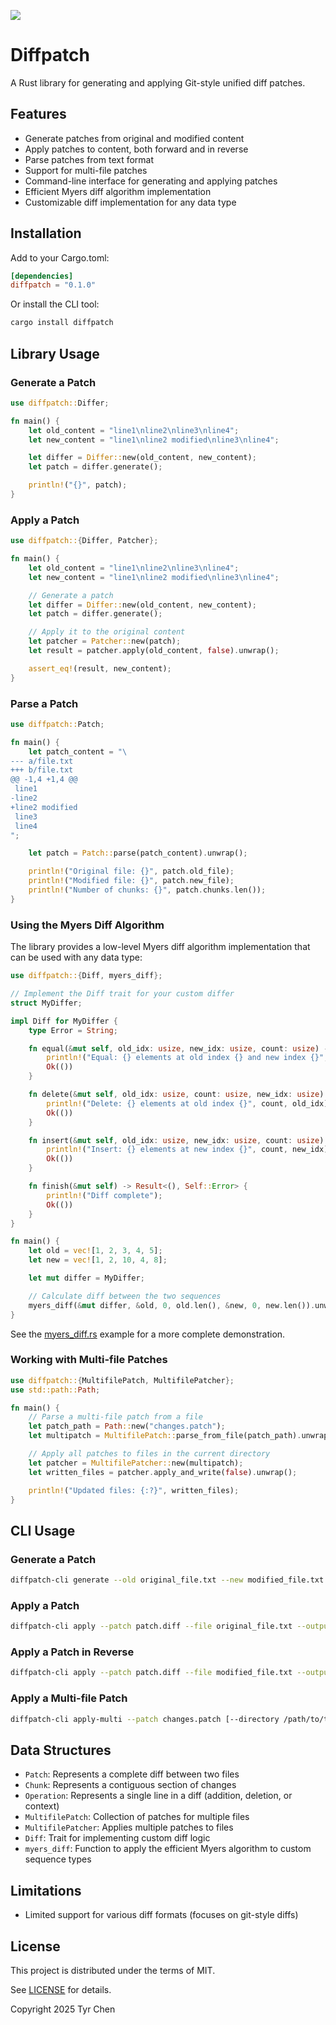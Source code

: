 ![](https://github.com/tyrchen/rust-lib-template/workflows/build/badge.svg)

# Diffpatch

A Rust library for generating and applying Git-style unified diff patches.

## Features

- Generate patches from original and modified content
- Apply patches to content, both forward and in reverse
- Parse patches from text format
- Support for multi-file patches
- Command-line interface for generating and applying patches
- Efficient Myers diff algorithm implementation
- Customizable diff implementation for any data type

## Installation

Add to your Cargo.toml:

```toml
[dependencies]
diffpatch = "0.1.0"
```

Or install the CLI tool:

```bash
cargo install diffpatch
```

## Library Usage

### Generate a Patch

```rust
use diffpatch::Differ;

fn main() {
    let old_content = "line1\nline2\nline3\nline4";
    let new_content = "line1\nline2 modified\nline3\nline4";

    let differ = Differ::new(old_content, new_content);
    let patch = differ.generate();

    println!("{}", patch);
}
```

### Apply a Patch

```rust
use diffpatch::{Differ, Patcher};

fn main() {
    let old_content = "line1\nline2\nline3\nline4";
    let new_content = "line1\nline2 modified\nline3\nline4";

    // Generate a patch
    let differ = Differ::new(old_content, new_content);
    let patch = differ.generate();

    // Apply it to the original content
    let patcher = Patcher::new(patch);
    let result = patcher.apply(old_content, false).unwrap();

    assert_eq!(result, new_content);
}
```

### Parse a Patch

```rust
use diffpatch::Patch;

fn main() {
    let patch_content = "\
--- a/file.txt
+++ b/file.txt
@@ -1,4 +1,4 @@
 line1
-line2
+line2 modified
 line3
 line4
";

    let patch = Patch::parse(patch_content).unwrap();

    println!("Original file: {}", patch.old_file);
    println!("Modified file: {}", patch.new_file);
    println!("Number of chunks: {}", patch.chunks.len());
}
```

### Using the Myers Diff Algorithm

The library provides a low-level Myers diff algorithm implementation that can be used with any data type:

```rust
use diffpatch::{Diff, myers_diff};

// Implement the Diff trait for your custom differ
struct MyDiffer;

impl Diff for MyDiffer {
    type Error = String;

    fn equal(&mut self, old_idx: usize, new_idx: usize, count: usize) -> Result<(), Self::Error> {
        println!("Equal: {} elements at old index {} and new index {}", count, old_idx, new_idx);
        Ok(())
    }

    fn delete(&mut self, old_idx: usize, count: usize, new_idx: usize) -> Result<(), Self::Error> {
        println!("Delete: {} elements at old index {}", count, old_idx);
        Ok(())
    }

    fn insert(&mut self, old_idx: usize, new_idx: usize, count: usize) -> Result<(), Self::Error> {
        println!("Insert: {} elements at new index {}", count, new_idx);
        Ok(())
    }

    fn finish(&mut self) -> Result<(), Self::Error> {
        println!("Diff complete");
        Ok(())
    }
}

fn main() {
    let old = vec![1, 2, 3, 4, 5];
    let new = vec![1, 2, 10, 4, 8];

    let mut differ = MyDiffer;

    // Calculate diff between the two sequences
    myers_diff(&mut differ, &old, 0, old.len(), &new, 0, new.len()).unwrap();
}
```

See the [myers_diff.rs](examples/myers_diff.rs) example for a more complete demonstration.

### Working with Multi-file Patches

```rust
use diffpatch::{MultifilePatch, MultifilePatcher};
use std::path::Path;

fn main() {
    // Parse a multi-file patch from a file
    let patch_path = Path::new("changes.patch");
    let multipatch = MultifilePatch::parse_from_file(patch_path).unwrap();

    // Apply all patches to files in the current directory
    let patcher = MultifilePatcher::new(multipatch);
    let written_files = patcher.apply_and_write(false).unwrap();

    println!("Updated files: {:?}", written_files);
}
```

## CLI Usage

### Generate a Patch

```bash
diffpatch-cli generate --old original_file.txt --new modified_file.txt --output patch.diff
```

### Apply a Patch

```bash
diffpatch-cli apply --patch patch.diff --file original_file.txt --output result.txt
```

### Apply a Patch in Reverse

```bash
diffpatch-cli apply --patch patch.diff --file modified_file.txt --output original.txt --reverse
```

### Apply a Multi-file Patch

```bash
diffpatch-cli apply-multi --patch changes.patch [--directory /path/to/target] [--reverse]
```

## Data Structures

- `Patch`: Represents a complete diff between two files
- `Chunk`: Represents a contiguous section of changes
- `Operation`: Represents a single line in a diff (addition, deletion, or context)
- `MultifilePatch`: Collection of patches for multiple files
- `MultifilePatcher`: Applies multiple patches to files
- `Diff`: Trait for implementing custom diff logic
- `myers_diff`: Function to apply the efficient Myers algorithm to custom sequence types

## Limitations

- Limited support for various diff formats (focuses on git-style diffs)

## License

This project is distributed under the terms of MIT.

See [LICENSE](LICENSE.md) for details.

Copyright 2025 Tyr Chen
